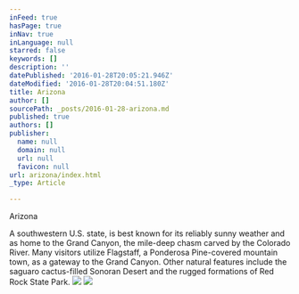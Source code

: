 ```yaml
---
inFeed: true
hasPage: true
inNav: true
inLanguage: null
starred: false
keywords: []
description: ''
datePublished: '2016-01-28T20:05:21.946Z'
dateModified: '2016-01-28T20:04:51.180Z'
title: Arizona
author: []
sourcePath: _posts/2016-01-28-arizona.md
published: true
authors: []
publisher:
  name: null
  domain: null
  url: null
  favicon: null
url: arizona/index.html
_type: Article

---
```

Arizona

A southwestern U.S. state, is best known for its reliably sunny weather and as home to the Grand Canyon, the mile-deep chasm carved by the Colorado River. Many visitors utilize Flagstaff, a Ponderosa Pine-covered mountain town, as a gateway to the Grand Canyon. Other natural features include the saguaro cactus-filled Sonoran Desert and the rugged formations of Red Rock State Park.
![](https://the-grid-user-content.s3-us-west-2.amazonaws.com/05cf1f04-82b9-43c6-86f1-57b05c4f039d.jpg)
![](https://the-grid-user-content.s3-us-west-2.amazonaws.com/f609054d-5917-4581-872a-e621466fc295.JPG)